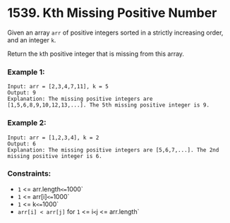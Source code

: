 # 1539. Kth Missing Positive Number

Given an array `arr` of positive integers sorted in a strictly increasing order, and an integer `k`.

Return the `k`th positive integer that is missing from this array.

### Example 1:

```
Input: arr = [2,3,4,7,11], k = 5
Output: 9
Explanation: The missing positive integers are [1,5,6,8,9,10,12,13,...]. The 5th missing positive integer is 9.
```

### Example 2:

```
Input: arr = [1,2,3,4], k = 2
Output: 6
Explanation: The missing positive integers are [5,6,7,...]. The 2nd missing positive integer is 6.
```

### Constraints:

- `1` <= arr.length` <= `1000`
- `1` <= arr[i]` <= `1000`
- `1` <= k` <= `1000`
- `arr[i] < arr[j]` for `1` <= i` < `j <= arr.length`

